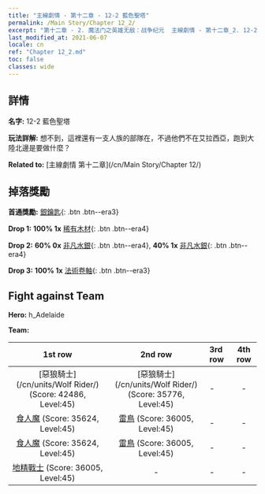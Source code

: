 ```yaml
---
title: "主線劇情 - 第十二章 - 12-2 藍色聖塔"
permalink: /Main Story/Chapter 12_2/
excerpt: "第十二章 - 2. 魔法门之英雄无敌：战争纪元  主線劇情 - 第十二章_2. 12-2 藍色聖塔"
last_modified_at: 2021-06-07
locale: cn
ref: "Chapter 12_2.md"
toc: false
classes: wide
---
```


## 詳情

 **名字:** 12-2 藍色聖塔

 **玩法詳解:** 想不到，這裡還有一支人族的部隊在，不過他們不在艾拉西亞，跑到大陸北邊是要做什麼？

 **Related to:** [主線劇情 第十二章](/cn/Main Story/Chapter 12/)

## 掉落獎勵

 **首通獎勵:** [銀鑰匙](/cn/Items/con_693/){: .btn .btn--era3}

 **Drop 1:** **100% 1x** [稀有木材](/cn/Items/mat_41/){: .btn .btn--era4}

 **Drop 2:** **60% 0x** [非凡水銀](/cn/Items/mat_35/){: .btn .btn--era4}, **40% 1x** [非凡水銀](/cn/Items/mat_35/){: .btn .btn--era4}

 **Drop 3:** **100% 1x** [法術卷軸](/cn/Items/con_694/){: .btn .btn--era3}


## Fight against Team
 **Hero:** h_Adelaide

 **Team:**


  | 1st row | 2nd row | 3rd row | 4th row |
  |:----:|:----:|:----|:----:|
  | [惡狼騎士](/cn/units/Wolf Rider/) (Score: 42486, Level:45)  | [惡狼騎士](/cn/units/Wolf Rider/) (Score: 35776, Level:45)  | - | - |
  | [食人魔](/cn/units/Ogre/) (Score: 35624, Level:45)  | [雷鳥](/cn/units/Roc/) (Score: 36005, Level:45)  | - | - |
  | [食人魔](/cn/units/Ogre/) (Score: 35624, Level:45)  | [雷鳥](/cn/units/Roc/) (Score: 36005, Level:45)  | - | - |
  | [地精戰士](/cn/units/Goblin/) (Score: 36005, Level:45)  | - | - | - |


